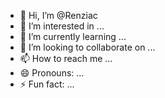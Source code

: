 - 👋 Hi, I’m @Renziac
- 👀 I’m interested in ...
- 🌱 I’m currently learning ...
- 💞️ I’m looking to collaborate on ...
- 📫 How to reach me ...
- 😄 Pronouns: ...
- ⚡ Fun fact: ...

<!---
Renziac/Renziac is a ✨ special ✨ repository because its `README.md` (this file) appears on your GitHub profile.
You can click the Preview link to take a look at your changes.
--->
